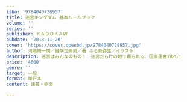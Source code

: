 ```yaml
---
isbn: '9784040728957'
title: 迷宮キングダム 基本ルールブック
volume: ''
series: ''
publisher: ＫＡＤＯＫＡＷ
pubdate: '2018-11-20'
cover: 'https://cover.openbd.jp/9784040728957.jpg'
author: 河嶋陶一朗／冒険企画局／著 ふる鳥弥生／イラスト
description: 迷宮はみんなのもの！　迷宮だらけの地で綴られる、国家運営TRPG！
price: '4600'
genre: ''
target: 一般
format: 単行本
content: 諸芸・娯楽

---
```

